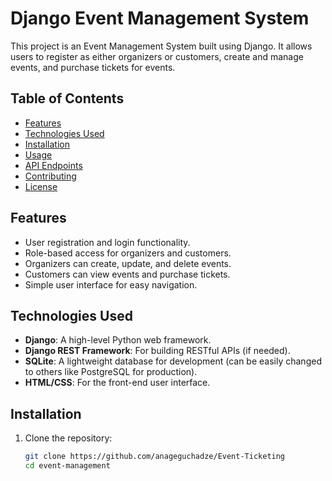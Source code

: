 # Django Event Management System

This project is an Event Management System built using Django. It allows users to register as either organizers or customers, create and manage events, and purchase tickets for events.

## Table of Contents

- [Features](#features)
- [Technologies Used](#technologies-used)
- [Installation](#installation)
- [Usage](#usage)
- [API Endpoints](#api-endpoints)
- [Contributing](#contributing)
- [License](#license)

## Features

- User registration and login functionality.
- Role-based access for organizers and customers.
- Organizers can create, update, and delete events.
- Customers can view events and purchase tickets.
- Simple user interface for easy navigation.

## Technologies Used

- **Django**: A high-level Python web framework.
- **Django REST Framework**: For building RESTful APIs (if needed).
- **SQLite**: A lightweight database for development (can be easily changed to others like PostgreSQL for production).
- **HTML/CSS**: For the front-end user interface.

## Installation

1. Clone the repository:
   ```bash
   git clone https://github.com/anageguchadze/Event-Ticketing
   cd event-management
